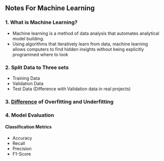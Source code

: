 ## Notes For Machine Learning

### 1. What is Machine Learning?
* Machine learning is a method of data analysis that automates analytical model building.
* Using algorithms that iteratively learn from data, machine learning allows computers to find hidden insights without being explicitly programmed where to look

### 2. Split Data to Three sets 
* Training Data
* Validation Data
* Test Data (Difference with Validation data in real projects)

### 3. [Difference](https://towardsdatascience.com/what-are-overfitting-and-underfitting-in-machine-learning-a96b30864690) of Overfitting and Underfitting

### 4. Model Evaluation
#### Classification Metrics
* Accuracy
* Recall
* Precision
* F1-Score

